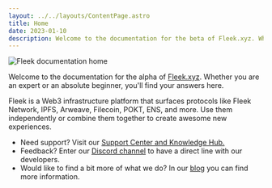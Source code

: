 ```yaml
---
layout: ../../layouts/ContentPage.astro
title: Home
date: 2023-01-10
description: Welcome to the documentation for the beta of Fleek.xyz. Whether you are an expert or an absolute beginner, you'll find your answers here.
---
```


![Fleek documentation home](/images/docs/home.png?20240405)

Welcome to the documentation for the alpha of [Fleek.xyz](https://fleek.xyz). Whether you are an expert or an absolute beginner, you'll find your answers here.

Fleek is a Web3 infrastructure platform that surfaces protocols like Fleek Network, IPFS, Arweave, Filecoin, POKT, ENS, and more. Use them independently or combine them together to create awesome new experiences.

- Need support? Visit our [Support Center and Knowledge Hub.](https://support.fleek.xyz/hc/en-us)
- Feedback? Enter our [Discord channel](https://discord.gg/fleek) to have a direct line with our developers.
- Would like to find a bit more of what we do? In our [blog](https://blog.fleek.xyz) you can find more information.
